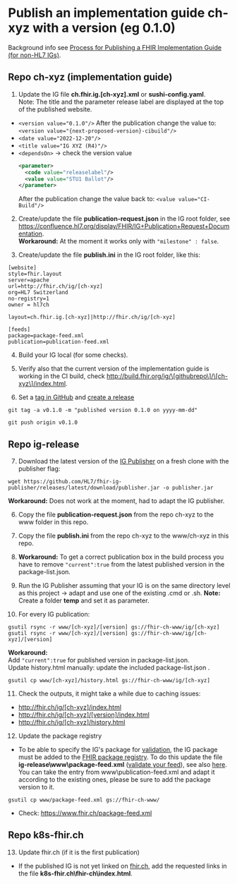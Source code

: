 # Publish an implementation guide ch-xyz with a version (eg 0.1.0)

Background info see [Process for Publishing a FHIR Implementation Guide (for non-HL7 IGs)](https://confluence.hl7.org/pages/viewpage.action?pageId=104580055).


## Repo ch-xyz (implementation guide)

1. Update the IG file **ch.fhir.ig.[ch-xyz].xml** or **sushi-config.yaml**.   
Note: The title and the parameter release label are displayed at the top of the published website.
* `<version value="0.1.0"/>`
   After the publication change the value to: `<version value="{next-proposed-version}-cibuild"/>`
* `<date value="2022-12-20"/>`
* `<title value="IG XYZ (R4)"/>`
* `<dependsOn>` -> check the version value
   ``` xml
   <parameter>
     <code value="releaselabel"/>
     <value value="STU1 Ballot"/>
   </parameter>
   ```
   After the publication change the value back to: `<value value="CI-Build"/>`


2. Create/update the file **publication-request.json** in the IG root folder, see https://confluence.hl7.org/display/FHIR/IG+Publication+Request+Documentation.   
   **Workaround:** At the moment it works only with `"milestone" : false`.


3. Create/update the file **publish.ini** in the IG root folder, like this:
```
[website]
style=fhir.layout
server=apache
url=http://fhir.ch/ig/[ch-xyz]
org=HL7 Switzerland
no-registry=1
owner = hl7ch

layout=ch.fhir.ig.[ch-xyz]|http://fhir.ch/ig/[ch-xyz]

[feeds]
package=package-feed.xml
publication=publication-feed.xml
```

4. Build your IG local (for some checks).

5. Verify also that the current version of the implementation guide is working in the CI build, check http://build.fhir.org/ig/\[githubrepo\]/\[ch-xyz\]/index.html.

6. Set a [tag in GitHub](https://git-scm.com/book/en/v2/Git-Basics-Tagging) and [create a release](https://docs.github.com/en/repositories/releasing-projects-on-github/managing-releases-in-a-repository#creating-a-release)
```
git tag -a v0.1.0 -m "published version 0.1.0 on yyyy-mm-dd"
```
```
git push origin v0.1.0
```

## Repo ig-release

7. Download the latest version of the [IG Publisher](https://github.com/HL7/fhir-ig-publisher/releases) on a fresh clone with the publisher flag:
```
wget https://github.com/HL7/fhir-ig-publisher/releases/latest/download/publisher.jar -o publisher.jar
```
**Workaround:** Does not work at the moment, had to adapt the IG publisher.

6. Copy the file **publication-request.json** from the repo ch-xyz to the www folder in this repo.
7. Copy the file **publish.ini** from the repo ch-xyz to the www/ch-xyz in this repo.

8. **Workaround:** To get a correct publication box in the build process you have to remove `"current":true` from the latest published version in the package-list.json.

9. Run the IG Publisher assuming that your IG is on the same directory level as this project -> adapt and use one of the existing .cmd or .sh.
   **Note:** Create a folder **temp** and set it as parameter.

10.  For every IG publication:
```
gsutil rsync -r www/[ch-xyz]/[version] gs://fhir-ch-www/ig/[ch-xyz]
gsutil rsync -r www/[ch-xyz]/[version] gs://fhir-ch-www/ig/[ch-xyz]/[version]
```
**Workaround:**   
Add `"current":true` for published version in package-list.json.   
Update history.html manually: update the included package-list.json   .
```
gsutil cp www/[ch-xyz]/history.html gs://fhir-ch-www/ig/[ch-xyz]
```

11. Check the outputs, it might take a while due to caching issues:
* http://fhir.ch/ig/[ch-xyz]/index.html
* http://fhir.ch/ig/[ch-xyz]/[version]/index.html
* http://fhir.ch/ig/[ch-xyz]/history.html

12. Update the package registry
* To be able to specify the IG's package for [validation](https://confluence.hl7.org/display/FHIR/Using+the+FHIR+Validator#UsingtheFHIRValidator-Validatingagainstanimplementationguide), the IG package must be added to the [FHIR package registry](https://registry.fhir.org/). To do this update the file **ig-release\www\package-feed.xml** ([validate your feed](https://validator.w3.org/feed/)), see also [here](https://registry.fhir.org/submit). You can take the entry from www\publication-feed.xml and adapt it according to the existing ones, please be sure to add the package version to it.

```
gsutil cp www/package-feed.xml gs://fhir-ch-www/
```

* Check: https://www.fhir.ch/package-feed.xml 

## Repo k8s-fhir.ch
13. Update fhir.ch (if it is the first publication)
* If the published IG is not yet linked on [fhir.ch](http://fhir.ch/), add the requested links in the file **k8s-fhir.ch\fhir-ch\index.html**.
